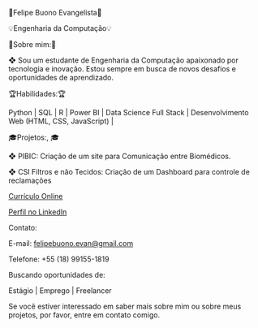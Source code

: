 🚀Felipe Buono Evangelista🚀

 💡Engenharia da Computação💡
 

🤗Sobre mim:🤗

  ❖  Sou um estudante de Engenharia da Computação apaixonado por tecnologia e inovação. Estou sempre em busca de novos desafios e oportunidades de aprendizado.

🏆Habilidades:🏆

Python |
SQL |
R |
Power BI |
Data Science Full Stack |
Desenvolvimento Web (HTML, CSS, JavaScript) |

🎓Projetos:, 🎓

❖ PIBIC: Criação de um site para Comunicação entre Biomédicos.

❖ CSI Filtros e não Tecidos: Criação de um Dashboard para controle de reclamações

[Currículo Online](https://drive.google.com/drive/folders/1y5uC0vL8ZXjFM3ZrKuLWNfm5NZsB4aYP?usp=drive_link)

[Perfil no LinkedIn](https://www.linkedin.com/in/felipe-buono/)

Contato:

E-mail: felipebuono.evan@gmail.com

Telefone: +55 (18) 99155-1819

Buscando oportunidades de:

Estágio |
Emprego |
Freelancer

Se você estiver interessado em saber mais sobre mim ou sobre meus projetos, por favor, entre em contato comigo.
